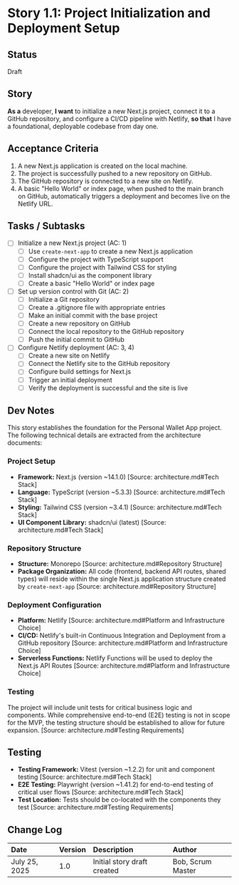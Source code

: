 # Story 1.1: Project Initialization and Deployment Setup

## Status
Draft

## Story
**As a** developer,
**I want** to initialize a new Next.js project, connect it to a GitHub repository, and configure a CI/CD pipeline with Netlify,
**so that** I have a foundational, deployable codebase from day one.

## Acceptance Criteria
1. A new Next.js application is created on the local machine.
2. The project is successfully pushed to a new repository on GitHub.
3. The GitHub repository is connected to a new site on Netlify.
4. A basic "Hello World" or index page, when pushed to the main branch on GitHub, automatically triggers a deployment and becomes live on the Netlify URL.

## Tasks / Subtasks
- [ ] Initialize a new Next.js project (AC: 1)
  - [ ] Use `create-next-app` to create a new Next.js application
  - [ ] Configure the project with TypeScript support
  - [ ] Configure the project with Tailwind CSS for styling
  - [ ] Install shadcn/ui as the component library
  - [ ] Create a basic "Hello World" or index page
- [ ] Set up version control with Git (AC: 2)
  - [ ] Initialize a Git repository
  - [ ] Create a .gitignore file with appropriate entries
  - [ ] Make an initial commit with the base project
  - [ ] Create a new repository on GitHub
  - [ ] Connect the local repository to the GitHub repository
  - [ ] Push the initial commit to GitHub
- [ ] Configure Netlify deployment (AC: 3, 4)
  - [ ] Create a new site on Netlify
  - [ ] Connect the Netlify site to the GitHub repository
  - [ ] Configure build settings for Next.js
  - [ ] Trigger an initial deployment
  - [ ] Verify the deployment is successful and the site is live

## Dev Notes

This story establishes the foundation for the Personal Wallet App project. The following technical details are extracted from the architecture documents:

### Project Setup
- **Framework:** Next.js (version ~14.1.0) [Source: architecture.md#Tech Stack]
- **Language:** TypeScript (version ~5.3.3) [Source: architecture.md#Tech Stack]
- **Styling:** Tailwind CSS (version ~3.4.1) [Source: architecture.md#Tech Stack]
- **UI Component Library:** shadcn/ui (latest) [Source: architecture.md#Tech Stack]

### Repository Structure
- **Structure:** Monorepo [Source: architecture.md#Repository Structure]
- **Package Organization:** All code (frontend, backend API routes, shared types) will reside within the single Next.js application structure created by `create-next-app` [Source: architecture.md#Repository Structure]

### Deployment Configuration
- **Platform:** Netlify [Source: architecture.md#Platform and Infrastructure Choice]
- **CI/CD:** Netlify's built-in Continuous Integration and Deployment from a GitHub repository [Source: architecture.md#Platform and Infrastructure Choice]
- **Serverless Functions:** Netlify Functions will be used to deploy the Next.js API Routes [Source: architecture.md#Platform and Infrastructure Choice]

### Testing
The project will include unit tests for critical business logic and components. While comprehensive end-to-end (E2E) testing is not in scope for the MVP, the testing structure should be established to allow for future expansion. [Source: architecture.md#Testing Requirements]

## Testing
- **Testing Framework:** Vitest (version ~1.2.2) for unit and component testing [Source: architecture.md#Tech Stack]
- **E2E Testing:** Playwright (version ~1.41.2) for end-to-end testing of critical user flows [Source: architecture.md#Tech Stack]
- **Test Location:** Tests should be co-located with the components they test [Source: architecture.md#Testing Requirements]

## Change Log
| Date | Version | Description | Author |
| :--- | :--- | :--- | :--- |
| July 25, 2025 | 1.0 | Initial story draft created | Bob, Scrum Master |